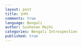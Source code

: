 ```yaml
---
layout: post
title: পুনর্জন্ম
comments: true
language: Bengali
author: Sushovan Majhi
categories: Bengali Introspection
published: true
---
```

